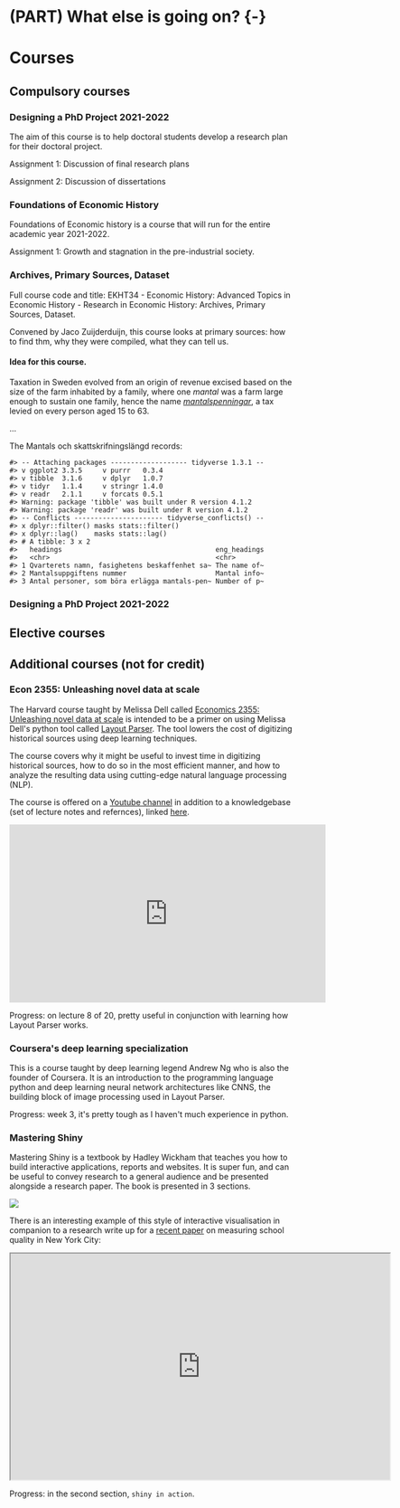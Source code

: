 # (PART) What else is going on? {-}

# Courses

## Compulsory courses

### Designing a PhD Project 2021-2022

The aim of this course is to help doctoral students develop a research plan for their doctoral project.

Assignment 1: Discussion of final research plans

Assignment 2: Discussion of dissertations

### Foundations of Economic History

Foundations of Economic history is a course that will run for the entire academic year 2021-2022.

Assignment 1: Growth and stagnation in the pre-industrial society.

### Archives, Primary Sources, Dataset

Full course code and title: EKHT34 - Economic History: Advanced Topics in Economic History - Research in Economic History: Archives, Primary Sources, Dataset.

Convened by Jaco Zuijderduijn, this course looks at primary sources: how to find thm, why they were compiled, what they can tell us.

#### Idea for this course.

Taxation in Sweden evolved from an origin of revenue excised based on the size of the farm inhabited by a family, where one *mantal* was a farm large enough to sustain one family, hence the name [*mantalspenningar*](https://www.familysearch.org/wiki/en/Swedish_Mantalsl%C3%A4ngd), a tax levied on every person aged 15 to 63. 

...

The Mantals och skattskrifningslängd records:


```
#> -- Attaching packages ------------------- tidyverse 1.3.1 --
#> v ggplot2 3.3.5     v purrr   0.3.4
#> v tibble  3.1.6     v dplyr   1.0.7
#> v tidyr   1.1.4     v stringr 1.4.0
#> v readr   2.1.1     v forcats 0.5.1
#> Warning: package 'tibble' was built under R version 4.1.2
#> Warning: package 'readr' was built under R version 4.1.2
#> -- Conflicts ---------------------- tidyverse_conflicts() --
#> x dplyr::filter() masks stats::filter()
#> x dplyr::lag()    masks stats::lag()
#> # A tibble: 3 x 2
#>   headings                                      eng_headings
#>   <chr>                                         <chr>       
#> 1 Qvarterets namn, fasighetens beskaffenhet sa~ The name of~
#> 2 Mantalsuppgiftens nummer                      Mantal info~
#> 3 Antal personer, som böra erlägga mantals-pen~ Number of p~
```


### Designing a PhD Project 2021-2022

## Elective courses

## Additional courses (not for credit)

### Econ 2355: Unleashing novel data at scale

The Harvard course taught by Melissa Dell called [Economics 2355: Unleashing novel data at scale](https://dell-research-harvard.github.io/teaching/economics-2355) is intended to be a primer on using Melissa Dell's python tool called [Layout Parser](https://layout-parser.github.io/). The tool lowers the cost of digitizing historical sources using deep learning techniques. 

The course covers why it might be useful to invest time in digitizing historical sources, how to do so in the most efficient manner, and how to analyze the resulting data using cutting-edge natural language processing (NLP).

The course is offered on a [Youtube channel](https://www.youtube.com/watch?v=9fAjz0d2G4U&list=PLGTgQIsun7udZFo20jeJ4gq-T8Sq6b5bU&ab_channel=MelissaDell) in addition to a knowledgebase (set of lecture notes and refernces), linked [here](https://dell-research-harvard.github.io/teaching/economics-2355).

<iframe width="560" height="315" src="https://www.youtube.com/embed/9fAjz0d2G4U" title="YouTube video player" frameborder="0" allow="accelerometer; autoplay; clipboard-write; encrypted-media; gyroscope; picture-in-picture" allowfullscreen></iframe>

Progress: on lecture 8 of 20, pretty useful in conjunction with learning how Layout Parser works.

### Coursera's deep learning specialization

This is a course taught by deep learning legend Andrew Ng who is also the founder of Coursera. It is an introduction to the programming language python and deep learning neural network architectures like CNNS, the building block of image processing used in Layout Parser.

Progress: week 3, it's pretty tough as I haven't much experience in python.

### Mastering Shiny

Mastering Shiny is a textbook by Hadley Wickham that teaches you how to build interactive applications, reports and websites. It is super fun, and can be useful to convey research to a general audience and be presented alongside a research paper. The book is presented in 3 sections.

<img src="https://mastering-shiny.org/" style="display: block; margin: auto;" />

There is an interesting example of this style of interactive visualisation in companion to a research write up for a [recent paper](https://blueprintlabs.mit.edu/research/using-admissions-lotteries-to-validate-and-improve-school-quality-measures/) on measuring school quality in New York City:

<iframe src="https://public.tableau.com/shared/9R9MBP4C8?:display_count=y&amp;:origin=viz_share_link&amp;:embed=y" width="672" height="400px" data-external="1"></iframe>

Progress: in the second section, `shiny in action`.
